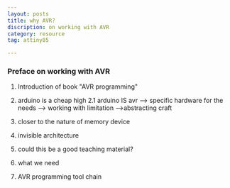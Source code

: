 ```yaml
---
layout: posts
title: why AVR? 
discription: on working with AVR 
category: resource
tag: attiny85

---
```



### Preface on working with AVR

1. Introduction of book "AVR programming"

2. arduino is a cheap high
    2.1 arduino IS avr  --> specific hardware for the needs --> working with limitation -->abstracting craft 

3. closer to the nature of memory device

4. invisible architecture

5. could this be a good teaching material?

6. what we need

7. AVR programming tool chain
   




